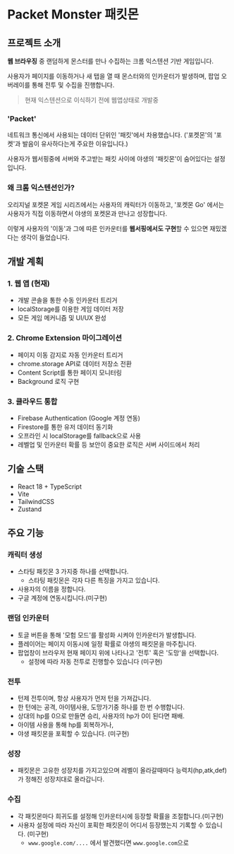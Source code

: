 # Packet Monster 패킷몬

## 프로젝트 소개

**웹 브라우징** 중 랜덤하게 몬스터를 만나 수집하는 크롬 익스텐션 기반 게임입니다.

사용자가 페이지를 이동하거나 새 탭을 열 때 몬스터와의 인카운터가 발생하며,
팝업 오버레이를 통해 전투 및 수집을 진행합니다.

> 현재 익스텐션으로 이식하기 전에 웹앱상태로 개발중

### 'Packet'

네트워크 통신에서 사용되는 데이터 단위인 '패킷'에서 차용했습니다. ('포켓몬'의 '포켓'과 발음이 유사하다는게 주요한 이유입니다.)

사용자가 웹서핑중에 서버와 주고받는 패킷 사이에 야생의 '패킷몬'이 숨어있다는 설정입니다.

### 왜 크롬 익스텐션인가?

오리지널 포켓몬 게임 시리즈에서는 사용자의 캐릭터가 이동하고, '포켓몬 Go' 에서는 사용자가 직접 이동하면서 야생의 포켓몬과 만나고 성장합니다.

이렇게 사용자의 '이동'과 그에 따른 인카운터를 **웹서핑에서도 구현**할 수 있으면 재밌겠다는 생각이 들었습니다.

## 개발 계획

### 1. 웹 앱 (현재)

- 개발 콘솔을 통한 수동 인카운터 트리거
- localStorage를 이용한 게임 데이터 저장
- 모든 게임 메커니즘 및 UI/UX 완성

### 2. Chrome Extension 마이그레이션

- 페이지 이동 감지로 자동 인카운터 트리거
- chrome.storage API로 데이터 저장소 전환
- Content Script를 통한 페이지 모니터링
- Background 로직 구현

### 3. 클라우드 통합

- Firebase Authentication (Google 계정 연동)
- Firestore를 통한 유저 데이터 동기화
- 오프라인 시 localStorage를 fallback으로 사용
- 레벨업 및 인카운터 확률 등 보안이 중요한 로직은 서버 사이드에서 처리

## 기술 스택

- React 18 + TypeScript
- Vite
- TailwindCSS
- Zustand

## 주요 기능

### 캐릭터 생성

- 스타팅 패킷몬 3 가지중 하나를 선택합니다.
  - 스타팅 패킷몬은 각자 다른 특징을 가지고 있습니다.
- 사용자의 이름을 정합니다.
- 구글 계정에 연동시킵니다.(미구현)

### 랜덤 인카운터

- 토글 버튼을 통해 '모험 모드'를 활성화 시켜야 인카운터가 발생합니다.
- 플레이어는 페이지 이동시에 일정 확률로 야생의 패킷몬을 마주칩니다.
- 팝업창이 브라우저 현재 페이지 위에 나타나고 '전투' 혹은 '도망'을 선택합니다.
  - 설정에 따라 자동 전투로 진행할수 있습니다 (미구현)

### 전투

- 턴제 전투이며, 항상 사용자가 먼저 턴을 가져갑니다.
- 한 턴에는 공격, 아이템사용, 도망가기중 하나를 한 번 수행합니다.
- 상대의 hp를 0으로 만들면 승리, 사용자의 hp가 0이 된다면 패배.
- 아이템 사용을 통해 hp를 회복하거나,
- 야생 패킷몬을 포획할 수 있습니다. (미구현)

### 성장

- 패킷몬은 고유한 성장치를 가지고있으며 레벨이 올라갈때마다 능력치(hp,atk,def)가 정해진 성장치대로 올라갑니다.

### 수집

- 각 패킷몬마다 희귀도를 설정해 인카운터시에 등장할 확률을 조절합니다.(미구현)
- 사용자 설정에 따라 자신이 포획한 패킷몬이 어디서 등장했는지 기록할 수 있습니다. (미구현)
  - `www.google.com/....` 에서 발견했다면 `www.google.com`으로
